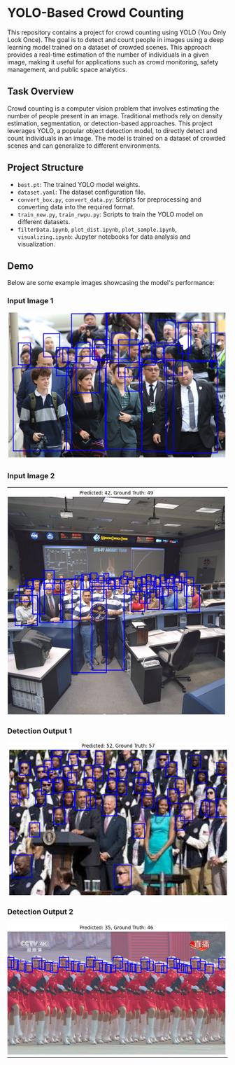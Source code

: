 # YOLO-Based Crowd Counting

This repository contains a project for crowd counting using YOLO (You Only Look Once). The goal is to detect and count people in images using a deep learning model trained on a dataset of crowded scenes. This approach provides a real-time estimation of the number of individuals in a given image, making it useful for applications such as crowd monitoring, safety management, and public space analytics.

## Task Overview
Crowd counting is a computer vision problem that involves estimating the number of people present in an image. Traditional methods rely on density estimation, segmentation, or detection-based approaches. This project leverages YOLO, a popular object detection model, to directly detect and count individuals in an image. The model is trained on a dataset of crowded scenes and can generalize to different environments.

## Project Structure
- `best.pt`: The trained YOLO model weights.
- `dataset.yaml`: The dataset configuration file.
- `convert_box.py`, `convert_data.py`: Scripts for preprocessing and converting data into the required format.
- `train_new.py`, `train_nwpu.py`: Scripts to train the YOLO model on different datasets.
- `filterData.ipynb`, `plot_dist.ipynb`, `plot_sample.ipynb`, `visualizing.ipynb`: Jupyter notebooks for data analysis and visualization.

## Demo
Below are some example images showcasing the model's performance:

### Input Image 1
![Demo 1](body1.png)

### Input Image 2
![Demo 2](body2.png)

### Detection Output 1
![Demo 3](face.png)

### Detection Output 2
![Demo 4](face2.png)



